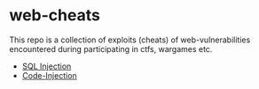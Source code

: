 # web-cheats
This repo is a collection of exploits (cheats) of web-vulnerabilities encountered during participating in ctfs, wargames etc.

* [SQL Injection](https://github.com/rnehra01/web-cheats/blob/master/sqli.md)
* [Code-Injection](https://github.com/rnehra01/web-cheats/blob/master/codeexec.md)
